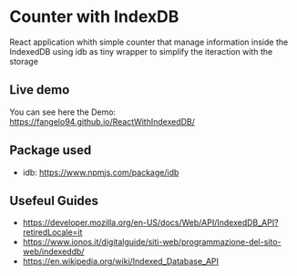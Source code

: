 # Counter with IndexDB
React application whith simple counter that manage information inside the IndexedDB using idb as tiny wrapper to simplify the iteraction with the storage

## Live demo
You can see here the Demo: https://fangelo94.github.io/ReactWithIndexedDB/

## Package used
- idb: https://www.npmjs.com/package/idb

## Usefeul Guides
- https://developer.mozilla.org/en-US/docs/Web/API/IndexedDB_API?retiredLocale=it
- https://www.ionos.it/digitalguide/siti-web/programmazione-del-sito-web/indexeddb/
- https://en.wikipedia.org/wiki/Indexed_Database_API